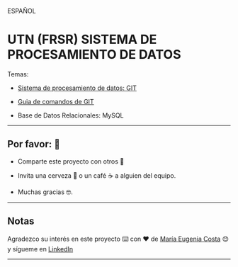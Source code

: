 ESPAÑOL

# UTN (FRSR) SISTEMA DE PROCESAMIENTO DE DATOS

Temas:

- [Sistema de procesamiento de datos: GIT](https://github.com/eugenia1984/UTN-FRSR-Programacion/tree/main/01_year/01_semester/sdpd/git)

- [Guia de comandos de GIT](https://github.com/eugenia1984/UTN-FRSR-Programacion/tree/main/01_year/01_semester/sdpd/guia_de_comandos_git.pdf)

- Base de Datos Relacionales: MySQL



---

## Por favor: 🎁

* Comparte este proyecto con otros 📢

* Invita una cerveza 🍺 o un café ☕ a alguien del equipo.

* Muchas gracias 🤓.

---

## Notas

Agradezco su interés en este proyecto ⌨️ con ❤️ de [María Eugenia Costa](https://github.com/eugenia1984) 😊 y sígueme en [LinkedIn](http://www.linkedin.com/in/maríaeugeniacosta)

---